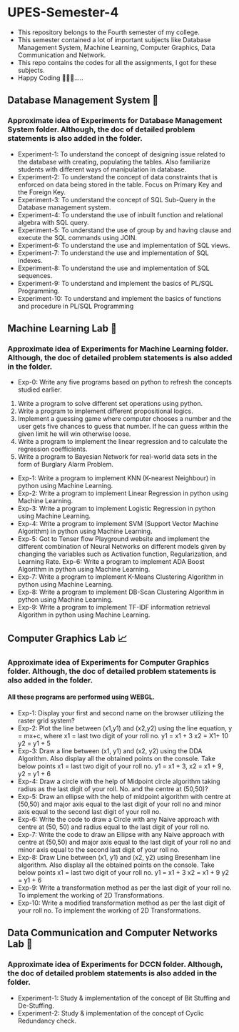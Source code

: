 # UPES-Semester-4
- This repository belongs to the Fourth semester of my college.
- This semester contained a lot of important subjects like Database Management System, Machine Learning, Computer Graphics, Data Communication and Network.
- This repo contains the codes for all the assignments, I got for these subjects.
- Happy Coding 🧑🏻‍💻.....


## Database Management System 📅
### Approximate idea of Experiments for Database Management System folder. Although, the doc of detailed problem statements is also added in the folder.
- Experiment-1: To understand the concept of designing issue related to the database with creating, populating the tables. Also familiarize students with different ways of manipulation in database.
- Experiment-2: To understand the concept of data constraints that is enforced on data being stored in the table. Focus on Primary Key and the Foreign Key.
- Experiment-3: To understand the concept of SQL Sub-Query in the Database management system.
- Experiment-4: To understand the use of inbuilt function and relational algebra with SQL query.
- Experiment-5: To understand the use of group by and having clause and execute the SQL commands using JOIN.
- Experiment-6: To understand the use and implementation of SQL views.
- Experiment-7: To understand the use and implementation of SQL indexes.
- Experiment-8: To understand the use and implementation of SQL sequences.
- Experiment-9: To understand and implement the basics of PL/SQL Programming.
- Experiment-10: To understand and implement the basics of functions and procedure in PL/SQL Programming



## Machine Learning Lab 🤖
### Approximate idea of Experiments for Machine Learning folder. Although, the doc of detailed problem statements is also added in the folder.
- Exp-0: Write any five programs based on python to refresh the concepts studied earlier.
1. Write a program to solve different set operations using python.
2. Write a program to implement different propositional logics.
3. Implement a guessing game where computer chooses a number and the user gets five chances to guess that number. If he can guess within the given limit he will win otherwise loose. 
4. Write a program to implement the linear regression and to calculate the regression coefficients.
5. Write a program to Bayesian Network for real-world data sets in the form of Burglary Alarm Problem.
- Exp-1: Write a program to implement KNN (K-nearest Neighbour) in python using Machine Learning.
- Exp-2: Write a program to implement Linear Regression in python using Machine Learning.
- Exp-3: Write a program to implement Logistic Regression in python using Machine Learning.
- Exp-4: Write a program to implement SVM (Support Vector Machine Algorithm) in python using Machine Learning.
- Exp-5: Got to Tenser flow Playground website and implement the different combination of Neural Networks on different models given by changing the variables such as Activation function, Regularization, and Learning Rate.
Exp-6: Write a program to implement ADA Boost Algorithm in python using Machine Learning.
- Exp-7: Write a program to implement K-Means Clustering Algorithm in python using Machine Learning.
- Exp-8: Write a program to implement DB-Scan Clustering Algorithm in python using Machine Learning.
- Exp-9: Write a program to implement TF-IDF information retrieval Algorithm in python using Machine Learning.


## Computer Graphics Lab 📈 
### Approximate idea of Experiments for Computer Graphics folder. Although, the doc of detailed problem statements is also added in the folder.
#### All these programs are performed using WEBGL.
- Exp-1: Display your first and second name on the browser utilizing the raster grid system?
- Exp-2: Plot the line between (x1,y1) and (x2,y2) using the line equation, y = mx+c, where x1 = last two digit of your roll no. y1 = x1 + 3 x2 = X1+ 10 y2 = y1 + 5
- Exp-3: Draw a line between (x1, y1) and (x2, y2) using the DDA Algorithm. Also display all the obtained points on the console. Take below points x1 = last two digit of your roll no. y1 = x1 + 3, x2 = x1 + 9, y2 = y1 + 6
- Exp-4: Draw a circle with the help of Midpoint circle algorithm taking radius as the last digit of your roll. No. and the centre at (50,50)?
- Exp-5: Draw an ellipse with the help of midpoint algorithm with centre at (50,50) and major axis equal to the last digit of your roll no and minor axis equal to the second last digit of your roll no.
- Exp-6: Write the code to draw a Circle with any Naive approach with centre at (50, 50) and radius equal to the last digit of your roll no.
- Exp-7: Write the code to draw an Ellipse with any Naive approach with centre at (50,50) and major axis equal to the last digit of your roll no and minor axis equal to the second last digit of your roll no.
- Exp-8: Draw Line between (x1, y1) and (x2, y2) using Bresenham line algorithm. Also display all the obtained points on the console. Take below points x1 = last two digit of your roll no. y1 = x1 + 3 x2 = x1 + 9 y2 = y1 + 6
- Exp-9: Write a transformation method as per the last digit of your roll no. To implement the working of 2D Transformations.
- Exp-10: Write a modified transformation method as per the last digit of your roll no. To implement the working of 2D Transformations.


## Data Communication and Computer Networks Lab 📅
### Approximate idea of Experiments for DCCN folder. Although, the doc of detailed problem statements is also added in the folder.
- Experiment-1: Study & implementation of the concept of Bit Stuffing and De-Stuffing.
- Experiment-2: Study & implementation of the concept of Cyclic Redundancy check.


